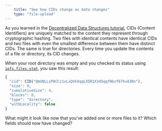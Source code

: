 ```yaml
---
    title: "See how CIDs change as data changes"
    type: "file-upload"
---
```


As you learned in the [Decentralized Data Structures tutorial](https://proto.school/#/data-structures), CIDs (Content Identifiers) are uniquely matched to the content they represent through cryptographic hashing. Two files with identical contents have identical CIDs and two files with even the smallest difference between them have distinct CIDs. The same is true for directories. Every time you update the contents of a file or directory, its CID changes.

When your root directory was empty and you checked its status using [`ipfs.files.stat`](https://github.com/ipfs/js-ipfs/blob/master/docs/core-api/FILES.md#ipfsfilesstatpath-options), you saw this result:

```js
{
  "cid": CID("QmUNLLsPACCz1vLxQVkXqqLX5R1X345qqfHbsf67hvA3Nn"),
  "size": 0,
  "cumulativeSize": 4,
  "blocks": 0,
  "type": "directory",
  "withLocality": false
}
```

What might it look like now that you've added one or more files to it? Which fields should now have changed?
